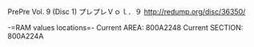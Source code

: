 PrePre Vol. 9 (Disc 1)
プレプレＶｏｌ．９
http://redump.org/disc/36350/

-=RAM values locations=-
Current AREA: 800A2248 
Current SECTION: 800A224A 
